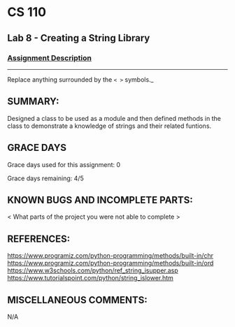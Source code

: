 # CS 110
## Lab 8 - Creating a String Library

### [Assignment Description](https://docs.google.com/document/d/1y_jvdf4tiNYyqNEkz-w9HXeigK8qQ45d-E4J1fvDBXk/edit?usp=sharing)

***

Replace anything surrounded by the `< >` symbols._

## SUMMARY:
 Designed a class to be used as a module and then defined methods in the class to demonstrate a knowledge of strings and their related funtions.

## GRACE DAYS
Grace days used for this assignment: 0

Grace days remaining: 4/5

## KNOWN BUGS AND INCOMPLETE PARTS:
 < What parts of the project you were not able to complete >

## REFERENCES:
https://www.programiz.com/python-programming/methods/built-in/chr
https://www.programiz.com/python-programming/methods/built-in/ord
https://www.w3schools.com/python/ref_string_isupper.asp
https://www.tutorialspoint.com/python/string_islower.htm

## MISCELLANEOUS COMMENTS:
 N/A
